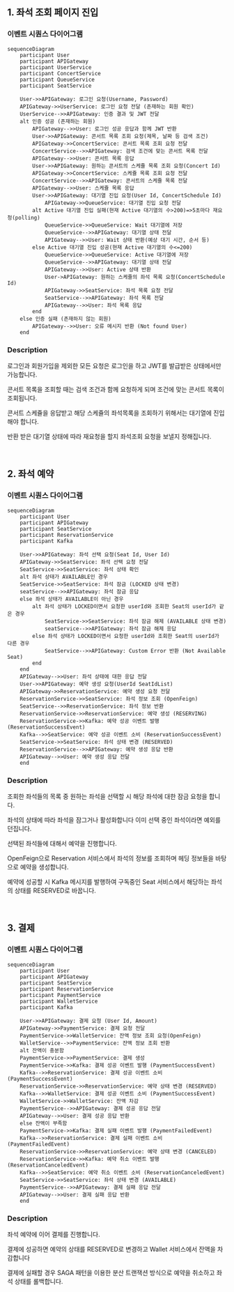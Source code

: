 ## 1. 좌석 조회 페이지 진입

### 이벤트 시퀀스 다이어그램
```mermaid
sequenceDiagram
    participant User
    participant APIGateway
    participant UserService
    participant ConcertService
    participant QueueService
    participant SeatService

    User->>APIGateway: 로그인 요청(Username, Password)
    APIGateway->>UserService: 로그인 요청 전달 (존재하는 회원 확인)
    UserService-->>APIGateway: 인증 결과 및 JWT 전달
    alt 인증 성공 (존재하는 회원)
        APIGateway-->>User: 로그인 성공 응답과 함께 JWT 반환
        User->>APIGateway: 콘서트 목록 조회 요청(제목, 날짜 등 검색 조건)
        APIGateway->>ConcertService: 콘서트 목록 조회 요청 전달
        ConcertService-->>APIGateway: 검색 조건에 맞는 콘서트 목록 전달
        APIGateway-->>User: 콘서트 목록 응답
        User->>APIGateway: 원하는 콘서트의 스케쥴 목록 조회 요청(Concert Id)
        APIGateway->>ConcertService: 스케쥴 목록 조회 요청 전달
        ConcertService-->>APIGateway: 콘서트의 스케쥴 목록 전달
        APIGateway-->>User: 스케쥴 목록 응답
        User->>APIGateway: 대기열 진입 요청(User Id, ConcertSchedule Id)
            APIGateway->>QueueService: 대기열 진입 요청 전달
        alt Active 대기열 진입 실패(현재 Active 대기열의 수>200)=>5초마다 재요청(polling)
            QueueService->>QueueService: Wait 대기열에 저장
            QueueService-->>APIGateway: 대기열 상태 전달
            APIGateway-->>User: Wait 상태 반환(예상 대기 시간, 순서 등)
        else Active 대기열 진입 성공(현재 Active 대기열의 수<=200)
            QueueService->>QueueService: Active 대기열에 저장
            QueueService-->>APIGateway: 대기열 상태 전달
            APIGateway-->>User: Active 상태 반환
            User->APIGateway: 원하는 스케쥴의 좌석 목록 요청(ConcertSchedule Id)
            APIGateway->>SeatService: 좌석 목록 요청 전달
            SeatService-->>APIGateway: 좌석 목록 전달
            APIGateway-->>User: 좌석 목록 응답
        end
    else 인증 실패 (존재하지 않는 회원)
        APIGateway-->>User: 오류 메시지 반환 (Not found User)
    end
```
### Description

로그인과 회원가입을 제외한 모든 요청은 로그인을 하고 JWT를 발급받은 상태에서만 가능합니다.

콘서트 목록을 조회할 때는 검색 조건과 함께 요청하게 되며 조건에 맞는 콘서트 목록이 조회됩니다.

콘서트 스케쥴을 응답받고 해당 스케쥴의 좌석목록을 조회하기 위해서는 대기열에 진입해야 합니다.

반환 받은 대기열 상태에 따라 재요청을 할지 좌석조회 요청을 보낼지 정해집니다.

<br>

## 2. 좌석 예약

### 이벤트 시퀀스 다이어그램
```mermaid
sequenceDiagram
    participant User
    participant APIGateway
    participant SeatService
    participant ReservationService
    participant Kafka

    User->>APIGateway: 좌석 선택 요청(Seat Id, User Id)
    APIGateway->>SeatService: 좌석 선택 요청 전달
    SeatService->>SeatService: 좌석 상태 확인
    alt 좌석 상태가 AVAILABLE인 경우
    SeatService->>SeatService: 좌석 잠금 (LOCKED 상태 변경)
    seatService-->>APIGateway: 좌석 잠금 응답
    else 좌석 상태가 AVAILABLE이 아닌 경우
        alt 좌석 상태가 LOCKED이면서 요청한 userId와 조회한 Seat의 userId가 같은 경우
            SeatService->>SeatService: 좌석 잠금 해제 (AVAILABLE 상태 변경)
            seatService-->>APIGateway: 좌석 잠금 해제 응답
        else 좌석 상태가 LOCKED이면서 요청한 userId와 조회한 Seat의 userId가 다른 경우
            SeatService-->>APIGateway: Custom Error 반환 (Not Available Seat)
        end
    end
    APIGateway-->>User: 좌석 상태에 대한 응답 전달
    User->>APIGateway: 예약 생성 요청(UserId SeatIdList)
    APIGateway->>ReservationService: 예약 생성 요청 전달
    ReservationService->>SeatService: 좌석 정보 조회 (OpenFeign)
    SeatService-->>ReservationService: 좌석 정보 반환
    ReservationService->>ReservationService: 예약 생성 (RESERVING)
    ReservationService->>Kafka: 예약 성공 이벤트 발행 (ReservationSuccessEvent)
    Kafka-->>SeatService: 예약 성공 이벤트 소비 (ReservationSuccessEvent)
    SeatService->>SeatService: 좌석 상태 변경 (RESERVED)
    ReservationService-->>APIGateway: 예약 생성 응답 반환
    APIGateway-->>User: 예약 생성 응답 전달
    end
```

### Description
조회한 좌석들의 목록 중 원하는 좌석을 선택할 시 해당 좌석에 대한 잠금 요청을 합니다.

좌석의 상태에 따라 좌석을 잠그거나 활성화합니다 이미 선택 중인 좌석이라면 예외를 던집니다.

선택된 좌석들에 대해서 예약을 진행합니다.

OpenFeign으로 Reservation 서비스에서 좌석의 정보를 조회하며 헤딩 정보들을 바탕으로 예약을 생성합니다.

예약에 성공할 시 Kafka 메시지를 발행하여 구독중인 Seat 서비스에서 해당하는 좌석의 상태를 RESERVED로 바꿉니다.

<br>

## 3. 결제

### 이벤트 시퀀스 다이어그램
```mermaid
sequenceDiagram
    participant User
    participant APIGateway
    participant SeatService
    participant ReservationService
    participant PaymentService
    participant WalletService
    participant Kafka
    
    User->>APIGateway: 결제 요청 (User Id, Amount)
    APIGateway->>PaymentService: 결제 요청 전달
    PaymentService->>WalletService: 잔액 정보 조회 요청(OpenFeign)
    WalletService-->>PaymentService: 잔액 정보 조회 반환
    alt 잔액이 충분함
    PaymentService->>PaymentService: 결제 생성
    PaymentService->>Kafka: 결제 성공 이벤트 발행 (PaymentSuccessEvent)
    Kafka-->>ReservationService: 결제 성공 이벤트 소비 (PaymentSuccessEvent)
    ReservationService->>ReservationService: 예약 상태 변경 (RESERVED)
    Kafka-->>WalletService: 결제 성공 이벤트 소비 (PaymentSuccessEvent)
    WalletService->>WalletService: 잔액 차감
    PaymentService-->>APIGateway: 결제 성공 응답 전달
    APIGateway-->>User: 결제 성공 응답 반환
    else 잔액이 부족함
    PaymentService->>Kafka: 결제 실패 이벤트 발행 (PaymentFailedEvent)
    Kafka-->>ReservationService: 결제 실패 이벤트 소비 (PaymentFailedEvent)
    ReservationService->>ReservationService: 예약 상태 변경 (CANCELED)
    ReservationService->>Kafka: 예약 취소 이벤트 발행(ReservationCanceledEvent)
    Kafka-->>SeatService: 예약 취소 이벤트 소비 (ReservationCanceledEvent)
    SeatService->>SeatService: 좌석 상태 변경 (AVAILABLE)
    PaymentService-->>APIGateway: 결제 실패 응답 전달
    APIGateway-->>User: 결제 실패 응답 반환
    end

```
### Description
좌석 예약에 이어 결제를 진행합니다.

결제에 성공하면 예약의 상태를 RESERVED로 변경하고 Wallet 서비스에서 잔액을 차감합니다

결제에 실패할 경우 SAGA 패턴을 이용한 분산 트랜잭션 방식으로 예약을 취소하고 좌석 상태를 롤백합니다.
<br>